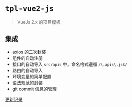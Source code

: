 # `tpl-vue2-js`

> VueJs 2.x 的项目模板

## 集成

- axios 的二次封装
- 组件的自动注册
- 接口的自动导入 `src/apis` 中，命名格式遵循 `/\.apis\.js$/`
- 路由的自动导入
- 环境变量的简单配置
- 语法规范的封装
- git commit 信息的管理

[更新记录](https://github.com/fe6/cli/blob/master/packages/tpl-vue2-js/CHANGELOG.md)
